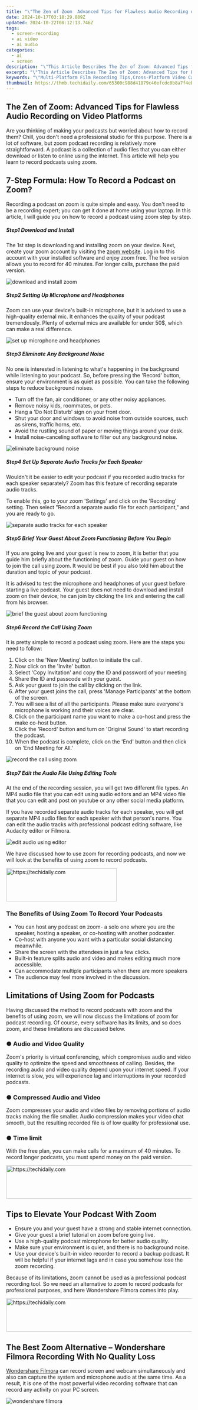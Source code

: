 ```yaml
---
title: "\"The Zen of Zoom  Advanced Tips for Flawless Audio Recording on Video Platforms for 2024\""
date: 2024-10-17T03:18:29.889Z
updated: 2024-10-22T08:12:13.746Z
tags: 
  - screen-recording
  - ai video
  - ai audio
categories: 
  - ai
  - screen
description: "\"This Article Describes The Zen of Zoom: Advanced Tips for Flawless Audio Recording on Video Platforms for 2024\""
excerpt: "\"This Article Describes The Zen of Zoom: Advanced Tips for Flawless Audio Recording on Video Platforms for 2024\""
keywords: "\"Multi-Platform Film Recording Tips,Cross-Platform Video Capture Guide,Filming Across Various Platforms,Universal Filming Techniques,Diverse Platform Film Guidelines,Platform-Independent Film Methods,Versatile Filming Advice\""
thumbnail: https://thmb.techidaily.com/65300c988d41879c46efcdc0b8a7f4ebdd53e06feae865a9a356c9f8b695aec3.jpg
---
```


## The Zen of Zoom: Advanced Tips for Flawless Audio Recording on Video Platforms

Are you thinking of making your podcasts but worried about how to record them? Chill, you don't need a professional studio for this purpose. There is a lot of software, but zoom podcast recording is relatively more straightforward. A podcast is a collection of audio files that you can either download or listen to online using the internet. This article will help you learn to record podcasts using zoom.

## 7-Step Formula: How To Record a Podcast on Zoom?

Recording a podcast on zoom is quite simple and easy. You don't need to be a recording expert; you can get it done at home using your laptop. In this article, I will guide you on how to record a podcast using zoom step by step.

##### Step1 Download and Install

The 1st step is downloading and installing zoom on your device. Next, create your zoom account by visiting the [zoom website](https://soft-portal.shop/zoom/?url=https%3A%2F%2Fzoom.us&id=5&geo=&ub=https%3A%2F%2Fsoft-portal.shop%2Fzoom%2F&gclid=Cj0KCQjw48OaBhDWARIsAMd966AtsDXlasyuqO9r1vrbTzSdxKyOMLNsfNLa%5FRFZ12PRcu09P4sKnMcaAlUHEALw%5FwcB). Log in to this account with your installed software and enjoy zoom free. The free version allows you to record for 40 minutes. For longer calls, purchase the paid version.

![download and install zoom](https://images.wondershare.com/filmora/article-images/2022/12/zoom-podcasts-recording-1.jpg)

##### Step2 Setting Up Microphone and Headphones

Zoom can use your device's built-in microphone, but it is advised to use a high-quality external mic. It enhances the quality of your podcast tremendously. Plenty of external mics are available for under 50$, which can make a real difference.

![set up microphone and headphones](https://images.wondershare.com/filmora/article-images/2022/12/zoom-podcasts-recording-2.jpg)

##### Step3 Eliminate Any Background Noise

No one is interested in listening to what's happening in the background while listening to your podcast. So, before pressing the 'Record' button, ensure your environment is as quiet as possible. You can take the following steps to reduce background noises.

* Turn off the fan, air conditioner, or any other noisy appliances.
* Remove noisy kids, roommates, or pets.
* Hang a 'Do Not Disturb' sign on your front door.
* Shut your door and windows to avoid noise from outside sources, such as sirens, traffic horns, etc.
* Avoid the rustling sound of paper or moving things around your desk.
* Install noise-canceling software to filter out any background noise.

![eliminate background noise](https://images.wondershare.com/filmora/article-images/2022/12/zoom-podcasts-recording-3.jpg)

##### Step4 Set Up Separate Audio Tracks for Each Speaker

Wouldn't it be easier to edit your podcast if you recorded audio tracks for each speaker separately? Zoom has this feature of recording separate audio tracks.

To enable this, go to your zoom 'Settings' and click on the 'Recording' setting. Then select "Record a separate audio file for each participant," and you are ready to go.

![separate audio tracks for each speaker](https://images.wondershare.com/filmora/article-images/2022/12/zoom-podcasts-recording-4.jpg)

##### Step5 Brief Your Guest About Zoom Functioning Before You Begin

If you are going live and your guest is new to zoom, it is better that you guide him briefly about the functioning of zoom. Guide your guest on how to join the call using zoom. It would be best if you also told him about the duration and topic of your podcast.

It is advised to test the microphone and headphones of your guest before starting a live podcast. Your guest does not need to download and install zoom on their device; he can join by clicking the link and entering the call from his browser.

![brief the guest about zoom functioning](https://images.wondershare.com/filmora/article-images/2022/12/zoom-podcasts-recording-5.jpg)

##### Step6 Record the Call Using Zoom

It is pretty simple to record a podcast using zoom. Here are the steps you need to follow:

1. Click on the 'New Meeting' button to initiate the call.
2. Now click on the 'Invite' button.
3. Select 'Copy Invitation' and copy the ID and password of your meeting
4. Share the ID and passcode with your guest.
5. Ask your guest to join the call by clicking on the link.
6. After your guest joins the call, press 'Manage Participants' at the bottom of the screen.
7. You will see a list of all the participants. Please make sure everyone's microphone is working and their voices are clear.
8. Click on the participant name you want to make a co-host and press the make co-host button.
9. Click the 'Record' button and turn on 'Original Sound' to start recording the podcast.
10. When the podcast is complete, click on the 'End' button and then click on 'End Meeting for All.'

![record the call using zoom](https://images.wondershare.com/filmora/article-images/2022/12/zoom-podcasts-recording-6.jpg)

##### Step7 Edit the Audio File Using Editing Tools

At the end of the recording session, you will get two different file types. An MP4 audio file that you can edit using audio editors and an MP4 video file that you can edit and post on youtube or any other social media platform.

If you have recorded separate audio tracks for each speaker, you will get separate MP4 audio files for each speaker with that person's name. You can edit the audio tracks with professional podcast editing software, like Audacity editor or Filmora.

![edit audio using editor](https://images.wondershare.com/filmora/article-images/2022/12/zoom-podcasts-recording-7.jpg)

We have discussed how to use zoom for recording podcasts, and now we will look at the benefits of using zoom to record podcasts.

<!-- affiliate ads begin -->
<a href="https://aligracehair.sjv.io/c/5597632/1997630/19272" target="_top" id="1997630">
  <img src="//a.impactradius-go.com/display-ad/19272-1997630" border="0" alt="https://techidaily.com" width="300" height="90"/>
</a>
<img height="0" width="0" src="https://aligracehair.sjv.io/i/5597632/1997630/19272" style="position:absolute;visibility:hidden;" border="0" />
<!-- affiliate ads end -->

### The Benefits of Using Zoom To Record Your Podcasts

* You can host any podcast on zoom- a solo one where you are the speaker, hosting a speaker, or co-hosting with another podcaster.
* Co-host with anyone you want with a particular social distancing meanwhile.
* Share the screen with the attendees in just a few clicks.
* Built-in feature splits audio and video and makes editing much more accessible.
* Can accommodate multiple participants when there are more speakers
* The audience may feel more involved in the discussion.

## Limitations of Using Zoom for Podcasts

Having discussed the method to record podcasts with zoom and the benefits of using zoom, we will now discuss the limitations of zoom for podcast recording. Of course, every software has its limits, and so does zoom, and these limitations are discussed below.

### ● Audio and Video Quality

 Zoom's priority is virtual conferencing, which compromises audio and video quality to optimize the speed and smoothness of calling. Besides, the recording audio and video quality depend upon your internet speed. If your internet is slow, you will experience lag and interruptions in your recorded podcasts.

### ● Compressed Audio and Video

Zoom compresses your audio and video files by removing portions of audio tracks making the file smaller. Audio compression makes your video chat smooth, but the resulting recorded file is of low quality for professional use.

### ● Time limit

With the free plan, you can make calls for a maximum of 40 minutes. To record longer podcasts, you must spend money on the paid version.

<!-- affiliate ads begin -->
<a href="https://appsumo.8odi.net/c/5597632/2068433/7443" target="_top" id="2068433">
  <img src="//a.impactradius-go.com/display-ad/7443-2068433" border="0" alt="https://techidaily.com" width="728" height="90"/>
</a>
<img height="0" width="0" src="https://appsumo.8odi.net/i/5597632/2068433/7443" style="position:absolute;visibility:hidden;" border="0" />
<!-- affiliate ads end -->

## Tips to Elevate Your Podcast With Zoom

* Ensure you and your guest have a strong and stable internet connection.
* Give your guest a brief tutorial on zoom before going live.
* Use a high-quality podcast microphone for better audio quality.
* Make sure your environment is quiet, and there is no background noise.
* Use your device's built-in video recorder to record a backup podcast. It will be helpful if your internet lags and in case you somehow lose the zoom recording.

Because of its limitations, zoom cannot be used as a professional podcast recording tool. So we need an alternative to zoom to record podcasts for professional purposes, and here Wondershare Filmora comes into play.

<!-- affiliate ads begin -->
<a href="https://appsumo.8odi.net/c/5597632/2144272/7443" target="_top" id="2144272">
  <img src="//a.impactradius-go.com/display-ad/7443-2144272" border="0" alt="https://techidaily.com" width="728" height="90"/>
</a>
<img height="0" width="0" src="https://appsumo.8odi.net/i/5597632/2144272/7443" style="position:absolute;visibility:hidden;" border="0" />
<!-- affiliate ads end -->

## The Best Zoom Alternative – Wondershare Filmora Recording With No Quality Loss

[Wondershare Filmora](https://tools.techidaily.com/wondershare/filmora/download/) can record screen and webcam simultaneously and also can capture the system and microphone audio at the same time. As a result, it is one of the most powerful video recording software that can record any activity on your PC screen.

![wondershare filmora](https://images.wondershare.com/filmora/article-images/2022/12/zoom-podcasts-recording-8.jpg)

<!-- affiliate ads begin -->
<span id="1975555">
					<video width="128" height="480" style="cursor:pointer"
           poster="//a.impactradius-go.com/display-clicktoplayimage/1975555.png"
           onclick="if(!this.playClicked){this.play();this.setAttribute('controls',true);this.playClicked=true;}">
	   <source src="//a.impactradius-go.com/display-ad/22993-1975555">
	   <img src="//a.impactradius-go.com/display-clicktoplayimage/1975555.png" style="border: none; height: 100%; width: 100%; object-fit: contain">
	</video>
	<div style="width:80px;text-align:center"><a href="javascript:window.open(decodeURIComponent('https%3A%2F%2Fhomestyler.sjv.io%2Fc%2F5597632%2F1975555%2F22993'), '_blank');void(0);">Click here</a></div>
</span>
<img height="0" width="0" src="https://imp.pxf.io/i/5597632/1975555/22993" style="position:absolute;visibility:hidden;" border="0" />
<!-- affiliate ads end -->

With Wonderhsare Filmora, you can easily record podcasts, gameplays, lectures, and many other videos with no quality loss and export the videos to youtube and Vimeo.

### Features

The following are some audio editing features of Filmora.

* Over 2000+ audio resources range from music, audio effects and much more.
* Convert your written files to voiceover using the Text-to-Speech feature. It is the best for podcasters who don't want to use their voice.
* Support speech-to-text that allows smooth conversion of voiceover to text.
* Audio Ducking to quickly eliminate background noise and unwanted sound recorded while creating podcasts.
* Create eye-catchy podcast videos by adding adorable animations using an advanced keyframing tool.

**Recording From Webcam and Editing Podcast With Filmora**

Recording from a Webcam and editing podcasts have been made much easier and simpler by Filmora. It is an easy-to-use software and comes with amazing editing features.

##### **Steps to Record From Webcam**

Now we will discuss step by step how you can record from a webcam using Wondershare Filmora.

##### Step1 Download and Install Filmora

The first step is to download and install Filmora on your desktop. To download [Wondershare Filmora](https://filmora.wondershare.net/filmora-video-editor.html?gclid=Cj0KCQjwhsmaBhCvARIsAIbEbH69u8R3yaUuf1AI-vUWjH6CXwKfgHUn3%5FoOcyn596FuhFdOrUS1NVwaAiVaEALw%5FwcB), go to their official website and start downloading from there. After downloading, install Filmora on your device.

##### Step2 Launch Filmora

After installing, left-click on the Filmora icon twice to launch it. The Wondershare Filmore user interface will open on the screen.

![launch filmora](https://images.wondershare.com/filmora/article-images/2022/12/zoom-podcasts-recording-9.jpg)

##### Step3 Screen Recorder's Settings Panel

Open the Filmora recorder settings and make the following adjustments.

**1\. Dimension Settings**

You can set the dimensions you want to record your desktop screen. This way, you will get fine recorded footage according to your needs.

![dimension settings](https://images.wondershare.com/filmora/article-images/2022/12/zoom-podcasts-recording-10.jpg)

<!-- affiliate ads begin -->
<a href="https://imp.i357552.net/c/5597632/1001446/11832" target="_top" id="1001446">
  <img src="//a.impactradius-go.com/display-ad/11832-1001446" border="0" alt="https://techidaily.com" width="728" height="90"/>
</a>
<img height="0" width="0" src="https://imp.i357552.net/i/5597632/1001446/11832" style="position:absolute;visibility:hidden;" border="0" />
<!-- affiliate ads end -->

**2\. Setting up Microphone**

If you want to record audio with the desktop screen, click on the microphone icon to turn on the audio recording. Keep the microphone off if you want to record your device screen only.

![microphone settings](https://images.wondershare.com/filmora/article-images/2022/12/zoom-podcasts-recording-11.jpg)

**3\. Speaker Audio and Webcam**

If you wish to record both device's audio and screen, keep the Speaker Audio Recorder in its default ON position.

Similarly, for the Webcam option, click on the icon to allow screen recording or keep it disabled if you don't want to record the screen.

**4\. Parameter Adjustment**

Set the frame rate, quality, and screen record timer before starting. Also, select the destination folder of your recorded file.

![parameter adjustment](https://images.wondershare.com/filmora/article-images/2022/12/zoom-podcasts-recording-12.jpg)

##### **Steps to Edit Podcast With Filmora**

Once you have recorded the podcast, the next step is to edit it before posting it on youtube or any other social media platform. Again, Filmora, with its fantastic editing features, is the software of choice for this purpose.

Its effects and transitions can make a real difference, and here I will show how you can edit podcasts with Filmora step-by-step.

##### Step1 Import the Audio Track

The first step in editing a podcast is to import the audio track in Filmora. Then, you can drag and drop the audio track to import it into the Filmora.

![removing background noise](https://images.wondershare.com/filmora/article-images/2022/12/zoom-podcasts-recording-13.jpg)

##### Step2 Listen Again And Remove Background noises

Before proceeding further, don't forget to re-listen to your added audio track. This re-listening will help you decide which part you want to keep and delete the other part. Remove any background hiss using different noise reduction tools.

![removing background noise](https://images.wondershare.com/filmora/article-images/2022/12/zoom-podcasts-recording-14.jpg)

##### Step3 Make Audio Consistent Throughout

The next step after removing background noise is to make the volume consistent throughout the podcast. Select -2.0 level for peak amplitude and amplify the low amplitude areas.

![make audio consistent](https://images.wondershare.com/filmora/article-images/2022/12/zoom-podcasts-recording-15.jpg)

##### Step4 Add Effects and Transitions

The next step is to do sound designing and mix the podcast. Add different effects and transitions. Always try to add such effects that increase the audience's interest and keep the audience engaged. Finally, compress and equalize the audio to adjust it accordingly in different sections of the podcast.

![effects and transitions](https://images.wondershare.com/filmora/article-images/2022/12/zoom-podcasts-recording-16.jpg)

##### Step5 Preview, Export, and Post on Social Media

Once you complete your podcast editing, preview it to check if everything is in its place. If you want to make any other changes, this is the time. After you are satisfied, click the 'Export Button' to export your podcast. After exporting, you can post it on youtube or any other social media platform.

![preview and export](https://images.wondershare.com/filmora/article-images/2022/12/zoom-podcasts-recording-17.jpg)

<!-- affiliate ads begin -->
<a href="https://unicoeye.pxf.io/c/5597632/2134230/18498" target="_top" id="2134230">
  <img src="//a.impactradius-go.com/display-ad/18498-2134230" border="0" alt="https://techidaily.com" width="728" height="90"/>
</a>
<img height="0" width="0" src="https://unicoeye.pxf.io/i/5597632/2134230/18498" style="position:absolute;visibility:hidden;" border="0" />
<!-- affiliate ads end -->

If you still have questions about the podcast audio editing process, you can look at the complete video tutorial below.

[How to EDIT AUDIO in Filmora 11](https://youtu.be/s4JSmxUmHM4)

## Hot FAQs on Zoom Podcasts Recording

<!-- affiliate ads begin -->
<a href="https://appsumo.8odi.net/c/5597632/2100533/7443" target="_top" id="2100533">
  <img src="//a.impactradius-go.com/display-ad/7443-2100533" border="0" alt="https://techidaily.com" width="728" height="90"/>
</a>
<img height="0" width="0" src="https://appsumo.8odi.net/i/5597632/2100533/7443" style="position:absolute;visibility:hidden;" border="0" />
<!-- affiliate ads end -->

### 1\. Can you record a podcast virtually?

Yes, a podcast can be recorded virtually using suitable software and equipment, such as a microphone and headphones. A noise-free environment is also crucial for recording a podcast.

Zoom is the most cost-effective, straightforward, and reliable software to record your podcast. You can use the built-in feature of zoom to record your conference calls and use them for podcasting purposes.

### 2\. Are Zoom recorders good for podcasts?

Zoom makes it very simple for you to record podcasts, whether it is a solo podcast or a group discussion. Its features, such as a built-in recorder and separate audio tracks for each speaker, make it great for podcasting. But you can't use it for professional purposes because it compresses the audio files and reduces their quality.

<!-- affiliate ads begin -->
<a href="https://unicoeye.pxf.io/c/5597632/2134221/18498" target="_top" id="2134221">
  <img src="//a.impactradius-go.com/display-ad/18498-2134221" border="0" alt="https://techidaily.com" width="728" height="90"/>
</a>
<img height="0" width="0" src="https://unicoeye.pxf.io/i/5597632/2134221/18498" style="position:absolute;visibility:hidden;" border="0" />
<!-- affiliate ads end -->

### 3\. How do I host a podcast on Zoom?

After installing zoom on your device, sign in to zoom. Create a meeting ID and passcode and invite people to your podcast by sending them the meeting ID and passcode. People can also join your meeting directly by clicking the link you provide. After people join your meeting, you can host a podcast. If you want to publish your podcast, you can start recording it from settings, edit it, and post it.

## Final Words

In this article, we learned that recording and editing podcasts using suitable software is pretty straightforward. Zoom is ideal for hosting and recording podcasts for beginners.

Zoom alternatives such as Wondershare Filmora can be used to record podcasts for more professional use. In addition, Filmora can record a podcast in much better quality. Another advantage of preferring Filmora over zoom is its editing capability.

Edit your recorded podcast using Filmora's unique transitions and effects and post it on youtube, Vimeo, or any other social media platform.

If you find this information helpful, share it with your podcaster friends and if you have any queries, leave a comment below.

[Free Download](https://tools.techidaily.com/wondershare/filmora/download/) For Win 7 or later(64-bit)

[Free Download](https://tools.techidaily.com/wondershare/filmora/download/) For macOS 10.14 or later

[Free Download](https://tools.techidaily.com/wondershare/filmora/download/) For macOS 10.14 or later

<ins class="adsbygoogle"
     style="display:block"
     data-ad-format="autorelaxed"
     data-ad-client="ca-pub-7571918770474297"
     data-ad-slot="1223367746"></ins>

<ins class="adsbygoogle"
     style="display:block"
     data-ad-format="autorelaxed"
     data-ad-client="ca-pub-7571918770474297"
     data-ad-slot="1223367746"></ins>



<ins class="adsbygoogle"
     style="display:block"
     data-ad-client="ca-pub-7571918770474297"
     data-ad-slot="8358498916"
     data-ad-format="auto"
     data-full-width-responsive="true"></ins>


<span class="atpl-alsoreadstyle">Also read:</span>
<div><ul>
<li><a href="https://remote-screen-capture.techidaily.com/new-effective-approaches-to-capturing-high-def-live-games-for-2024/"><u>[New] Effective Approaches to Capturing High-Def Live Games for 2024</u></a></li>
<li><a href="https://remote-screen-capture.techidaily.com/new-in-2024-how-to-make-macbook-pro-video-tutorials-easy/"><u>[New] In 2024, How to Make Macbook Pro Video Tutorials Easy</u></a></li>
<li><a href="https://snapchat-videos.techidaily.com/new-streamlining-your-archive-converting-snapchats-ephemeral-snaps/"><u>[New] Streamlining Your Archive Converting Snapchat's Ephemeral Snaps</u></a></li>
<li><a href="https://fox-cloud.techidaily.com/new-subtle-music-level-decrease-for-pcmac-users/"><u>[New] Subtle Music Level Decrease for PC/Mac Users</u></a></li>
<li><a href="https://remote-screen-capture.techidaily.com/updated-2024-approved-ios-leading-edge-5-exceptional-psp-game-tools/"><u>[Updated] 2024 Approved IOS Leading Edge 5 Exceptional PSP Game Tools</u></a></li>
<li><a href="https://remote-screen-capture.techidaily.com/updated-2024-approved-the-ultimate-roadmap-for-distance-podcasting/"><u>[Updated] 2024 Approved The Ultimate Roadmap for Distance Podcasting</u></a></li>
<li><a href="https://remote-screen-capture.techidaily.com/updated-enhancing-your-stream-5-key-techniques-for-gamers-for-2024/"><u>[Updated] Enhancing Your Stream 5 Key Techniques for Gamers for 2024</u></a></li>
<li><a href="https://fox-info.techidaily.com/updated-in-2024-circling-the-globe-in-one-shot-versus-layered-visuals/"><u>[Updated] In 2024, Circling the Globe in One Shot Versus Layered Visuals</u></a></li>
<li><a href="https://remote-screen-capture.techidaily.com/updated-switch-off-crossplay-for-personalized-apex-legends-experience-for-2024/"><u>[Updated] Switch Off Crossplay for Personalized Apex Legends Experience for 2024</u></a></li>
<li><a href="https://fox-search.techidaily.com/5yqg5aplusg5lplusd6k235pya5l2z6yg45poh77ya5a6j5ywo5zyw6yplush5yop5yiw6zuy56uv56ob56kf5ywn5a2y/"><u>加密保護最佳選擇：安全地鏡像到雲端磁碟內存</u></a></li>
<li><a href="https://facebook.techidaily.com/how-to-reset-and-rejoin-your-facebook-after-code-loss/"><u>How To Reset & Rejoin Your Facebook After Code Loss</u></a></li>
<li><a href="https://vimeo-videos.techidaily.com/in-2024-enhancing-vimeo-video-performance/"><u>In 2024, Enhancing Vimeo Video Performance</u></a></li>
<li><a href="https://android-location-track.techidaily.com/in-2024-how-to-detect-and-remove-spyware-on-oppo-find-n3-drfone-by-drfone-virtual-android/"><u>In 2024, How to Detect and Remove Spyware on Oppo Find N3? | Dr.fone</u></a></li>
<li><a href="https://some-guidance.techidaily.com/top-notch-meme-editing-suite-for-2024/"><u>Top-Notch Meme Editing Suite for 2024</u></a></li>
</ul></div>

